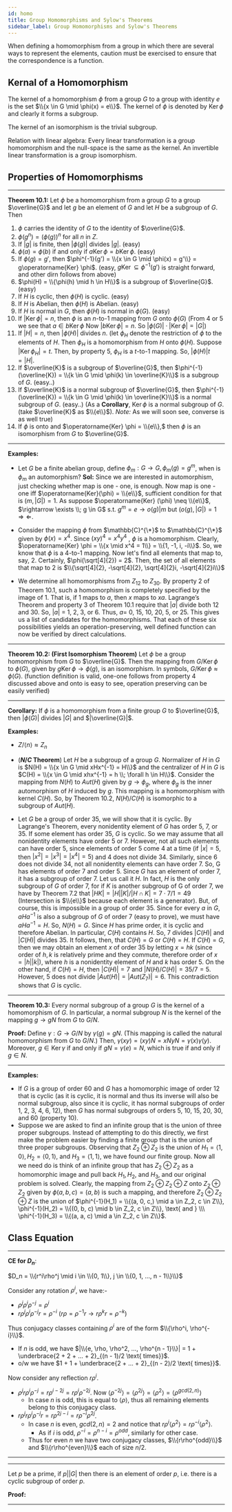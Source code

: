 ```yaml
---
id: homo
title: Group Homomorphisms and Sylow's Theorems
sidebar_label: Group Homomorphisms and Sylow's Theorems
---
```


When defining a homomorphism from a group in which there are
several ways to represent the elements, caution must be exercised to
ensure that the correspondence is a function.

## Kernal of a Homomorphism

The kernel of a homomorphism $\phi$ from a group $G$ to a group with
identity $e$ is the set $\\{x \in G \mid \phi(x) = e\\}$. The kernel of $\phi$ is denoted by $\operatorname{Ker} \phi$ and clearly it forms a subgroup.

The kernel of an isomorphism is the trivial subgroup.

Relation with linear algebra: Every linear transformation is a group homomorphism and the null-space is the same as the kernel. An invertible linear transformation is a group isomorphism.

## Properties of Homomorphisms

---

**Theorem 10.1:** Let $\phi$ be a homomorphism from a group $G$ to a group $\overline{G}$ and let $g$ be an element of $G$ and let $H$ be a subgroup of $G$. Then
1. $\phi$ carries the identity of $G$ to the identity of $\overline{G}$.
2. $\phi(g^n) = (\phi(g))^n$ for all $n$ in $Z$.
3. If $|g|$ is finite, then $|\phi(g)|$ divides $|g|$. (easy)
4. $\phi(a) = \phi(b)$ if and only if $a\operatorname{Ker} \phi = b\operatorname{Ker} \phi$. (easy)
5. If $\phi(g) = g'$, then $\phi^{-1}(g') = \\{x \in G \mid \phi(x) = g'\\} = g\operatorname{Ker} \phi$. (easy, $g\operatorname{Ker} \subseteq \phi^{-1}(g')$ is straight forward, and other dirn follows from above)
6. $\phi(H) = \\{\phi(h) \mid h \in H\\}$ is a subgroup of $\overline{G}$. (easy)
7. If $H$ is cyclic, then $\phi(H)$ is cyclic. (easy)
8. If $H$ is Abelian, then $\phi(H)$ is Abelian. (easy)
9. If $H$ is normal in $G$, then $\phi(H)$ is normal in $\phi(G)$. (easy)
10. If $|\operatorname{Ker} \phi| = n$, then $\phi$ is an $n$-to-1 mapping from $G$ onto $\phi(G)$ (From 4 or 5 we see that $a \in b \operatorname{Ker} \phi$ Now $|b \operatorname{Ker} \phi| = n$. So $|\phi(G)| \cdot |\operatorname{Ker} \phi | = |G|$) 
11. If $|H| = n$, then $|\phi(H)|$ divides $n$. (let $\phi_H$ denote the restriction of $\phi$ to the elements of $H$. Then $\phi_H$ is a homomorphism from $H$ onto $\phi(H).$  Suppose $|\operatorname{Ker} \phi_H| = t.$ Then, by property 5, $\phi_H$ is a $t$-to-1 mapping. So, $|\phi(H)|t = |H|$.
12. If $\overline{K}$ is a subgroup of $\overline{G}$, then $\phi^{-1}(\overline{K}) = \\{k \in G \mid \phi(k) \in \overline{K}\\}$  is a subgroup of $G$. (easy..)
13. If $\overline{K}$ is a normal subgroup of $\overline{G}$, then $\phi^{-1}(\overline{K}) = \\{k \in G \mid \phi(k) \in \overline{K}\\}$ is a normal subgroup of $G$. (easy..) (As a **Corollary**, $\operatorname{Ker} \phi$ is a normal subgroup of $G$. (take $\overline{K}$ as $\\{e\\}$). *Note:* As we will soon see, converse is as well true)
14. If $\phi$ is onto and $\operatorname{Ker} \phi = \\{e\\},$ then $\phi$ is an isomorphism from $G$ to $\overline{G}$.

---

**Examples:** 

- Let $G$ be a finite abelian group, define $\phi_m : G \rightarrow G, \phi_m(g) = g^m$, when is $\phi_m$ an automorphism?
  **Sol:** Since we are interested in automorphism, just checking whether map is one - one, is enough. Now map is one - one iff $\operatorname{Ker}(\phi) = \\{e\\}$, sufficient condition for that is $(m, |G|) = 1$. As suppose $\operatorname{Ker} (\phi) \neq \\{e\\}$, $\rightarrow \exists \\; g \in G$ s.t. $g^m = e \rightarrow o(g) | m \text{ but } (o(g), |G|) = 1$ $\Rightarrow \Leftarrow$.

- Consider the mapping $\phi$ from $\mathbb{C}^{\*}$ to $\mathbb{C}^{\*}$ given by $\phi(x) = x^4$. Since $(xy)^4 = x^4y^4$ , $\phi$ is a homomorphism. Clearly, $\operatorname{Ker} \phi = \\{x \mid x^4 = 1\\} = \\{1, -1, i, -i\\}$. So, we know that $\phi$ is a 4-to-1 mapping. Now let's find all elements that map to, say, 2. Certainly, $\phi(\sqrt[4]{2}) = 2$. Then, the set of all elements that map to 2 is $\\{\sqrt[4]{2}, -\sqrt[4]{2}, \sqrt[4]{2}i, -\sqrt[4]{2}i\\}$

- We determine all homomorphisms from $Z_{12}$ to $Z_{30}$. By property 2 of Theorem 10.1, such a homomorphism is completely specified by the image of 1. That is, if 1 maps to $a$, then $x$ maps to $xa$. Lagrange’s Theorem and property 3 of Theorem 10.1 require that $|a|$ divide both 12 and 30. So, $|a|$ = 1, 2, 3, or 6. Thus, $a =$ 0, 15, 10, 20, 5, or 25. This gives us a list of candidates for the homomorphisms. That each of these six possibilities yields an operation-preserving, well defined function can now be verified by direct calculations.

---

**Theorem 10.2: (First Isomorphism Theorem)** Let $\phi$ be a group homomorphism from $G$ to $\overline{G}$. Then the mapping
from $G/\operatorname{Ker} \phi$ to $\phi(G)$, given by $g\operatorname{Ker} \phi \rightarrow \phi(g)$, is an isomorphism. In symbols, $G/\operatorname{Ker} \phi \approx \phi(G)$. (function definition is valid, one-one follows from property 4 discussed above and onto is easy to see, operation preserving can be easily verified)

---

**Corollary:** If $\phi$ is a homomorphism from a finite group $G$ to $\overline{G}$, then $|\phi(G)|$ divides $|G|$ and $|\overline{G}|$.

**Examples:**

- $Z/\langle n \rangle \approx Z_n$ 

- (**$N/C$ Theorem**) Let $H$ be a subgroup of a group $G$. Normalizer of $H$ in $G$ is $N(H) = \\{x \in G \mid xHx^{-1} = H\\}$ and the centralizer of $H$ in $G$ is $C(H) = \\{x \in G \mid xhx^{-1} = h \\; \forall h \in H\\}$. Consider the mapping from $N(H)$ to $Aut(H)$ given by $g \rightarrow \phi_g$, where $\phi_g$ is the inner automorphism of $H$ induced by $g$. This mapping is a homomorphism with kernel $C(H)$. So, by Theorem 10.2, $N(H)/C(H)$ is isomorphic to a subgroup of $Aut(H)$.

- Let $G$ be a group of order 35, we will show that it is cyclic. By Lagrange's Theorem, every nonidentity element of $G$ has order 5, 7, or 35. If some element has order 35, $G$ is cyclic. So we may assume that all nonidentity elements have order 5 or 7. However, not all such elements can have order 5, since elements of order 5 come 4 at a time
(if $|x| = 5$, then $|x^2| = |x^3| = |x^4| = 5$) and 4 does not divide 34. Similarly, since 6 does not divide 34, not all nonidentity elements can have order 7. So, G has elements of order 7 and order 5. Since $G$ has an element of order 7, it has a subgroup of order 7. Let us call it $H$. In fact, $H$ is the only subgroup of $G$ of order 7, for if $K$ is another subgroup of G of order 7, we have by Theorem 7.2 that $|HK| = |H||K|/|H \cap K| = 7 \cdot 7/1 = 49$ (Intersection is $\\{e\\}$ because each element is a generator). But, of course, this is impossible in a group of order 35. Since for every $a$ in $G$, $aHa^{-1}$ is also a subgroup of $G$ of order 7 (easy to prove), we must have $aHa^{-1} = H.$ So, $N(H) = G.$ Since $H$ has prime order, it is cyclic and therefore Abelian. In particular, $C(H)$ contains $H$. So, 7 divides $|C(H)|$ and $|C(H)|$ divides 35. It follows, then, that $C(H) = G$ or $C(H) = H.$ If $C(H) = G$, then we may obtain an element $x$ of order 35 by letting $x = hk$ (since order of $h, k$ is relatively prime and they commute, therefore order of $x = |h||k|$), where $h$ is a nonidentity element of $H$ and $k$ has order 5. On the other hand, if $C(H) = H$, then $|C(H)| = 7$ and $|N(H)/C(H)| = 35/7 = 5$. However, 5 does not divide $|Aut(H)| = |Aut(Z_7)| = 6$. This contradiction shows that $G$ is cyclic.

---

**Theorem 10.3:** Every normal subgroup of a group $G$ is the kernel of a homomorphism of $G$. In particular, a normal subgroup $N$ is the kernel of the mapping $g \rightarrow gN$ from $G$ to $G/N$.

**Proof:** Define $\gamma: G \rightarrow G/N$ by $\gamma(g) = gN$. (This mapping is called the natural homomorphism from $G$ to $G/N$.) Then, $\gamma(xy) = (xy)N = xNyN = \gamma(x)\gamma(y)$. Moreover, $g \in \operatorname{Ker} \gamma$ if and only if $gN = \gamma(e) = N$, which is true if and only if $g \in N$.

---

**Examples:**

-  If $G$ is a group of order 60 and $G$ has a homomorphic image of order 12 that is cyclic (as it is cyclic, it is normal and thus its inverse will also be normal subgroup, also since it is cyclic, it has normal subgroups of order 1, 2, 3, 4, 6, 12), then $G$ has normal subgroups of orders 5, 10, 15, 20, 30, and 60 (property 10).
- Suppose we are asked to find an infinite group that is the union of three proper subgroups. Instead of attempting to do this directly, we first make the problem easier by finding a finite group that is the union of three proper subgroups. Observing that $Z_2 \oplus Z_2$ is the union of $H_1 = \langle 1, 0\rangle, H_2 = \langle 0, 1\rangle$, and $H_3 = \langle 1, 1\rangle$, we have found our finite group. Now all we need do is think of an infinite group that has $Z_2 \oplus Z_2$ as a homomorphic image and pull back $H_1, H_2,$ and $H_3,$ and our original problem is solved. Clearly, the mapping from $Z_2 \oplus Z_2 \oplus Z$ onto $Z_2 \oplus Z_2$ given by $\phi(a, b, c) = (a, b)$ is such a mapping, and therefore $Z_2 \oplus Z_2 \oplus Z$ is the union of $\phi^{-1}(H_1) = \\{(a, 0, c,) \mid a \in Z_2, c \in Z\\}, \phi^{-1}(H_2) = \\{(0, b, c) \mid b \in Z_2, c \in Z\\}, \text{ and } \\\ \phi^{-1}(H_3) = \\{(a, a, c) \mid a \in Z_2, c \in Z\\}$.

## Class Equation

---

**CE for $D_n$**:

$D_n = \\{r^i\rho^j \mid i \in \\{0, 1\\}, j \in \\{0, 1, ..., n - 1\\}\\}$

Consider any rotation $\rho^i$, we have:-
* $\rho^j\rho^i\rho^{-j} = \rho^i$ 
* $r\rho^j\rho^i\rho^{-j}r = \rho^{-i}$ ($r\rho = \rho^{-1}r \rightarrow r\rho^kr = \rho^{-k}$)

Thus conjugacy classes containing $\rho^i$ are of the form $\\{\rho^i, \rho^{-i}\\}$. 

* If $n$ is odd, we have $|\\{e, \rho, \rho^2, ..., \rho^{n - 1}\\}| = 1 + \underbrace{2 + 2 + ... + 2}_{(n - 1)/2 \text{ times}}$.
* o/w we have $1 + 1 + \underbrace{2 + ... + 2}_{(n - 2)/2 \text{ times}}$.

Now consider any reflection $r\rho^i$.
* $\rho^jr\rho^i\rho^{-j} = r\rho^{i - 2j} = r\rho^{i}\rho^{-2j}$. Now $\langle\rho^{-2j}\rangle = \langle\rho^{2j}\rangle = \langle\rho^{2}\rangle = \langle\rho^{gcd(2, n)}\rangle$ 
  * In case $n$ is odd, this is equal to $\langle\rho\rangle$, thus all remaining elements belong to this conjugacy class.
* $r\rho^jr\rho^i\rho^{-j}r = r\rho^{2j - i} = r\rho^{-i}\rho^{2j}$. 
  * In case $n$ is even, $gcd(2, n) = 2$ and notice that $r\rho^i\langle\rho^2\rangle = r\rho^{-i}\langle\rho^2\rangle$.
    * As if $i$ is odd, $\rho^{-i} = \rho^{n - i} = \rho^{odd}$, similarly for other case.
  * Thus for even $n$ we have two conjugacy classes, $\\{r\rho^{odd}\\}$ and $\\{r\rho^{even}\\}$ each of size $n/2$.

---

---

Let $p$ be a prime, if $p | |G|$ then there is an element of order $p$, i.e. there is a cyclic subgroup of order $p$.

**Proof:** 

---

